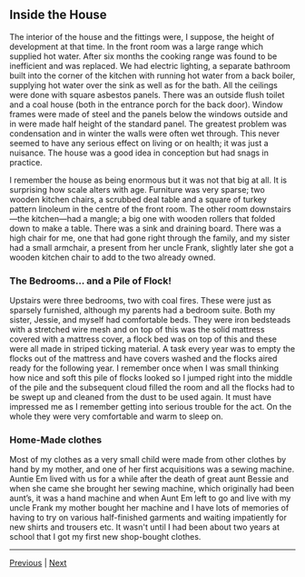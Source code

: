 ## Inside the House

The interior of the house and the fittings were, I suppose, the height of development at that time. In the front room was a large range which supplied hot water. After six months the cooking range was found to be inefficient and was replaced. We had electric lighting, a separate bathroom built into the corner of the kitchen with running hot water from a back boiler, supplying hot water over the sink as well as for the bath. All the ceilings were done with square asbestos panels. There was an outside flush toilet and a coal house (both in the entrance porch for the back door). Window frames were made of steel and the panels below the windows outside and in were made half height of the standard panel. The greatest problem was condensation and in winter the walls were often wet through. This never seemed to have any serious effect on living or on health; it was just a nuisance. The house was a good idea in conception but had snags in practice.

I remember the house as being enormous but it was not that big at all. It is surprising how scale alters with age. Furniture was very sparse; two wooden kitchen chairs, a scrubbed deal table and a square of turkey pattern linoleum in the centre of the front room. The other room downstairs—the kitchen—had a mangle; a big one with wooden rollers that folded down to make a table. There was a sink and draining board. There was a high chair for me, one that had gone right through the family, and my sister had a small armchair, a present from her uncle Frank, slightly later she got a wooden kitchen chair to add to the two already owned.

### The Bedrooms… and a Pile of Flock!

Upstairs were three bedrooms, two with coal fires. These were just as sparsely furnished, although my parents had a bedroom suite. Both my sister, Jessie, and myself had comfortable beds. They were iron bedsteads with a stretched wire mesh and on top of this was the solid mattress covered with a mattress cover, a flock bed was on top of this and these were all made in striped ticking material. A task every year was to empty the flocks out of the mattress and have covers washed and the flocks aired ready for the following year. I remember once when I was small thinking how nice and soft this pile of flocks looked so I jumped right into the middle of the pile and the subsequent cloud filled the room and all the flocks had to be swept up and cleaned from the dust to be used again. It must have impressed me as I remember getting into serious trouble for the act. On the whole they were very comfortable and warm to sleep on.

### Home-Made clothes

Most of my clothes as a very small child were made from other clothes by hand by my mother, and one of her first acquisitions was a sewing machine. Auntie Em lived with us for a while after the death of great aunt Bessie and when she came she brought her sewing machine, which originally had been aunt’s, it was a hand machine and when Aunt Em left to go and live with my uncle Frank my mother bought her machine and I have lots of memories of having to try on various half-finished garments and waiting impatiently for new shirts and trousers etc. It wasn't until I had been about two years at school that I got my first new shop-bought clothes.

<!--add to 1.3 at bottom? -->

---

<a href="./2.1-the-portwey.html">Previous</a> | <a href="./2.3-a-serious-injury.html">Next</a>
